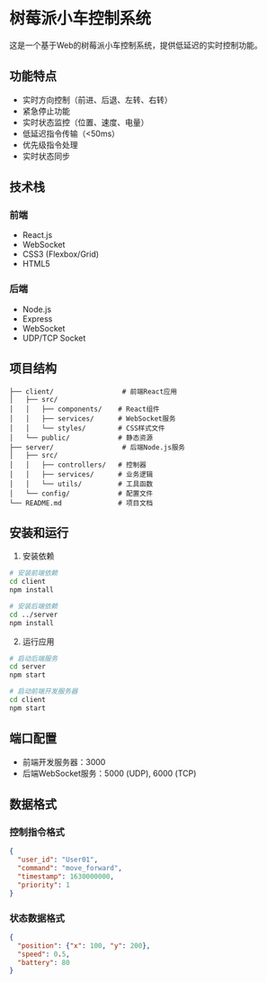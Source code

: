 # 树莓派小车控制系统

这是一个基于Web的树莓派小车控制系统，提供低延迟的实时控制功能。

## 功能特点

- 实时方向控制（前进、后退、左转、右转）
- 紧急停止功能
- 实时状态监控（位置、速度、电量）
- 低延迟指令传输（<50ms）
- 优先级指令处理
- 实时状态同步

## 技术栈

### 前端
- React.js
- WebSocket
- CSS3 (Flexbox/Grid)
- HTML5

### 后端
- Node.js
- Express
- WebSocket
- UDP/TCP Socket

## 项目结构

```
├── client/                 # 前端React应用
│   ├── src/
│   │   ├── components/    # React组件
│   │   ├── services/      # WebSocket服务
│   │   └── styles/        # CSS样式文件
│   └── public/            # 静态资源
├── server/                 # 后端Node.js服务
│   ├── src/
│   │   ├── controllers/   # 控制器
│   │   ├── services/      # 业务逻辑
│   │   └── utils/         # 工具函数
│   └── config/            # 配置文件
└── README.md              # 项目文档
```

## 安装和运行

1. 安装依赖
```bash
# 安装前端依赖
cd client
npm install

# 安装后端依赖
cd ../server
npm install
```

2. 运行应用
```bash
# 启动后端服务
cd server
npm start

# 启动前端开发服务器
cd client
npm start
```

## 端口配置

- 前端开发服务器：3000
- 后端WebSocket服务：5000 (UDP), 6000 (TCP)

## 数据格式

### 控制指令格式
```json
{
  "user_id": "User01",
  "command": "move_forward",
  "timestamp": 1630000000,
  "priority": 1
}
```

### 状态数据格式
```json
{
  "position": {"x": 100, "y": 200},
  "speed": 0.5,
  "battery": 80
}
``` 